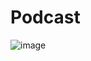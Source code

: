# Podcast

![image](https://github.com/Flavicentin/Podcast/assets/69365572/491e59f4-0427-4817-a344-3d0a23d14c20)
